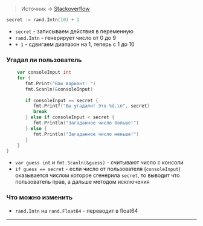 >Источник -> [Stackoverflow](https://ru.stackoverflow.com/q/548852)

```go
secret := rand.Intn(10) + 1
```

- `secret` - записываем действия в переменную
- `rand.Intn` - генерирует число от 0 до 9
- `+ 1` - сдвигаем диапазон на 1, теперь с 1 до 10
### Угадал ли пользователь

```go
    var consoleInput int  
    for {  
       fmt.Print("Ваш вариант: ")  
       fmt.Scanln(&consoleInput)  
  
       if consoleInput == secret {  
          fmt.Printf("Вы угадали! Это %d.\n", secret)  
          break  
       } else if consoleInput < secret {  
          fmt.Println("Загаданное число больше!")  
       } else {  
          fmt.Println("Загаданное число меньше!")  
       }  
    }  
}
```

- `var guess int` и `fmt.Scanln(&guess)` - считывают число с консоли
- `if guess == secret` - если  число от пользователя (`consoleInput`) оказывается числом которое сгенерила  `secret`, то выводит что пользователь прав, а дальше методом исключения
### Что можно изменить

- `rand.Intn` на `rand.Float64` - переводит в float64
---
